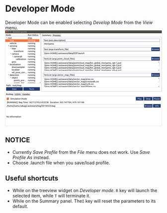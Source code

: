 # Developer Mode

Developer Mode can be enabled selecting *Develop Mode* from the *View* menu.<br>
![devmode](./devmode.png)

## NOTICE
* Currently *Save Profile* from the *File* menu does not work. Use *Save Profile As* instead.
* Choose .launch file when you save/load profile.

## Useful shortcuts
* While on the treeview widget on *Developer mode*. `R` key will launch the selected item, while `T` will terminate it.
* While on the Summary panel. The`I` key will reset the parameters to its default.
